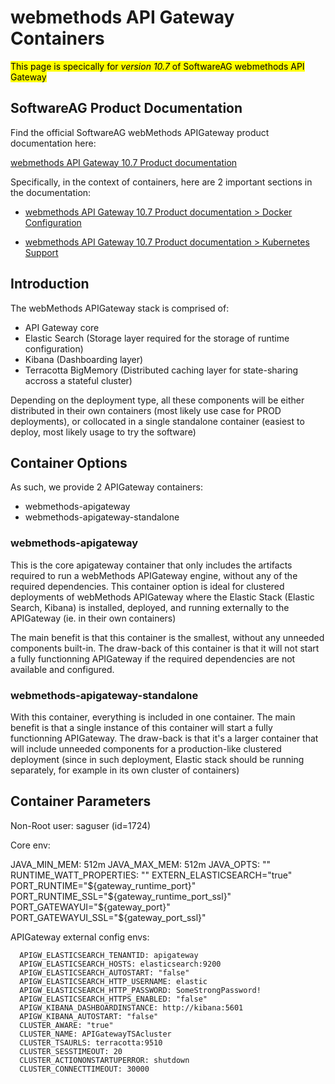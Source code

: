 # webmethods API Gateway Containers

<mark>This page is specically for *version 10.7* of SoftwareAG webmethods API Gateway</mark>

## SoftwareAG Product Documentation

Find the official SoftwareAG webMethods APIGateway product documentation here: 

[webmethods API Gateway 10.7 Product documentation](https://documentation.softwareag.com/webmethods/api_gateway/yai10-7/10-7_API_Gateway_webhelp/index.html)

Specifically, in the context of containers, here are 2 important sections in the documentation:

- [webmethods API Gateway 10.7 Product documentation > Docker Configuration](https://documentation.softwareag.com/webmethods/api_gateway/yai10-7/10-7_API_Gateway_webhelp/index.html#page/api-gateway-integrated-webhelp%2F_api_gtw_integrated_webhelp_diba2.1.130.html%23)

- [webmethods API Gateway 10.7 Product documentation > Kubernetes Support](https://documentation.softwareag.com/webmethods/api_gateway/yai10-7/10-7_API_Gateway_webhelp/index.html#page/api-gateway-integrated-webhelp%2F_api_gtw_integrated_webhelp_diba2.1.144.html%23)

## Introduction

The webMethods APIGateway stack is comprised of: 
- API Gateway core
- Elastic Search (Storage layer required for the storage of runtime configuration)
- Kibana (Dashboarding layer)
- Terracotta BigMemory (Distributed caching layer for state-sharing accross a stateful cluster)

Depending on the deployment type, all these components will be either distributed in their own containers (most likely use case for PROD deployments), or collocated in a single standalone container (easiest to deploy, most likely usage to try the software)

## Container Options

As such, we provide 2 APIGateway containers:
- webmethods-apigateway
- webmethods-apigateway-standalone

### webmethods-apigateway

This is the core apigateway container that only includes the artifacts required to run a webMethods APIGateway engine, without any of the required dependencies.
This container option is ideal for clustered deployments of webMethods APIGateway where the Elastic Stack (Elastic Search, Kibana) is installed, deployed, and running externally to the APIGateway (ie. in their own containers)

The main benefit is that this container is the smallest, without any unneeded components built-in.
The draw-back of this container is that it will not start a fully functionning APIGateway if the required dependencies are not available and configured.

### webmethods-apigateway-standalone

With this container, everything is included in one container. 
The main benefit is that a single instance of this container will start a fully functionning APIGateway.
The draw-back is that it's a larger container that will include unneeded components for a production-like clustered deployment (since in such deployment, Elastic stack should be running separately, for example in its own cluster of containers)

## Container Parameters

Non-Root user: saguser (id=1724)

Core env:

JAVA_MIN_MEM: 512m
JAVA_MAX_MEM: 512m
JAVA_OPTS: ""
RUNTIME_WATT_PROPERTIES: ""
EXTERN_ELASTICSEARCH="true"
PORT_RUNTIME="${gateway_runtime_port}"
PORT_RUNTIME_SSL="${gateway_runtime_port_ssl}"
PORT_GATEWAYUI="${gateway_port}"
PORT_GATEWAYUI_SSL="${gateway_port_ssl}"

APIGateway external config envs:

      APIGW_ELASTICSEARCH_TENANTID: apigateway
      APIGW_ELASTICSEARCH_HOSTS: elasticsearch:9200
      APIGW_ELASTICSEARCH_AUTOSTART: "false"
      APIGW_ELASTICSEARCH_HTTP_USERNAME: elastic
      APIGW_ELASTICSEARCH_HTTP_PASSWORD: SomeStrongPassword!
      APIGW_ELASTICSEARCH_HTTPS_ENABLED: "false"
      APIGW_KIBANA_DASHBOARDINSTANCE: http://kibana:5601
      APIGW_KIBANA_AUTOSTART: "false"
      CLUSTER_AWARE: "true"
      CLUSTER_NAME: APIGatewayTSAcluster
      CLUSTER_TSAURLS: terracotta:9510
      CLUSTER_SESSTIMEOUT: 20
      CLUSTER_ACTIONONSTARTUPERROR: shutdown
      CLUSTER_CONNECTTIMEOUT: 30000


